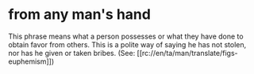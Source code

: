 # from any man's hand

This phrase means what a person possesses or what they have done to obtain favor from others. This is a polite way of saying he has not stolen, nor has he given or taken bribes. (See: [[rc://en/ta/man/translate/figs-euphemism]])

